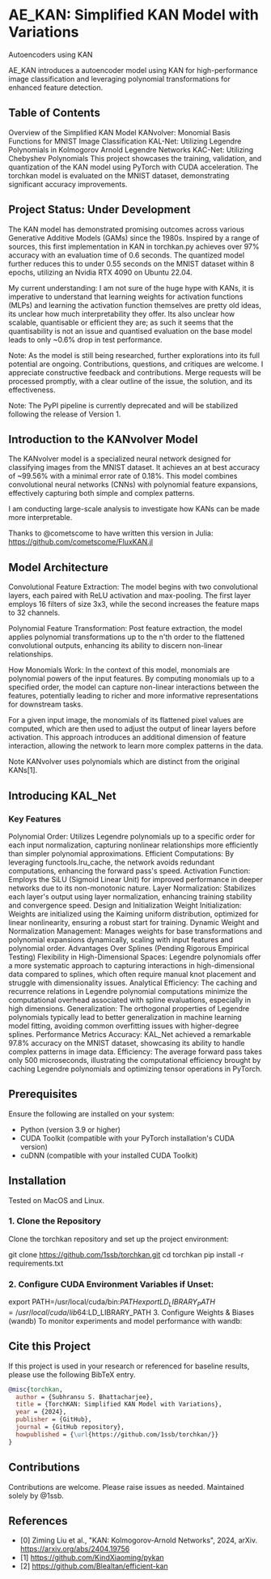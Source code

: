 # AE_KAN: Simplified KAN Model with Variations
Autoencoders using KAN 

AE_KAN introduces a autoencoder model using KAN for high-performance image classification and leveraging polynomial transformations for enhanced feature detection.

## Table of Contents
Overview of the Simplified KAN Model
KANvolver: Monomial Basis Functions for MNIST Image Classification
KAL-Net: Utilizing Legendre Polynomials in Kolmogorov Arnold Legendre Networks
KAC-Net: Utilizing Chebyshev Polynomials
This project showcases the training, validation, and quantization of the KAN model using PyTorch with CUDA acceleration. The torchkan model is evaluated on the MNIST dataset, demonstrating significant accuracy improvements.

## Project Status: Under Development
The KAN model has demonstrated promising outcomes across various Generative Additive Models (GAMs) since the 1980s. Inspired by a range of sources, this first implementation in KAN in torchkan.py achieves over 97% accuracy with an evaluation time of 0.6 seconds. The quantized model further reduces this to under 0.55 seconds on the MNIST dataset within 8 epochs, utilizing an Nvidia RTX 4090 on Ubuntu 22.04.

My current understanding: I am not sure of the huge hype with KANs, it is imperative to understand that learning weights for activation functions (MLPs) and learning the activation function themselves are pretty old ideas, its unclear how much interpretability they offer. Its also unclear how scalable, quantisable or efficient they are; as such it seems that the quantisability is not an issue and quantised evaluation on the base model leads to only ~0.6% drop in test performance.

Note: As the model is still being researched, further explorations into its full potential are ongoing. Contributions, questions, and critiques are welcome. I appreciate constructive feedback and contributions. Merge requests will be processed promptly, with a clear outline of the issue, the solution, and its effectiveness.

Note: The PyPI pipeline is currently deprecated and will be stabilized following the release of Version 1.

## Introduction to the KANvolver Model
The KANvolver model is a specialized neural network designed for classifying images from the MNIST dataset. It achieves an at best accuracy of ~99.56% with a minimal error rate of 0.18%. This model combines convolutional neural networks (CNNs) with polynomial feature expansions, effectively capturing both simple and complex patterns.

I am conducting large-scale analysis to investigate how KANs can be made more interpretable.

Thanks to @cometscome to have written this version in Julia: https://github.com/cometscome/FluxKAN.jl

## Model Architecture
Convolutional Feature Extraction: The model begins with two convolutional layers, each paired with ReLU activation and max-pooling. The first layer employs 16 filters of size 3x3, while the second increases the feature maps to 32 channels.

Polynomial Feature Transformation: Post feature extraction, the model applies polynomial transformations up to the n'th order to the flattened convolutional outputs, enhancing its ability to discern non-linear relationships.

How Monomials Work: In the context of this model, monomials are polynomial powers of the input features. By computing monomials up to a specified order, the model can capture non-linear interactions between the features, potentially leading to richer and more informative representations for downstream tasks.

For a given input image, the monomials of its flattened pixel values are computed, which are then used to adjust the output of linear layers before activation. This approach introduces an additional dimension of feature interaction, allowing the network to learn more complex patterns in the data.

Note KANvolver uses polynomials which are distinct from the original KANs[1].

## Introducing KAL_Net

### Key Features
Polynomial Order: Utilizes Legendre polynomials up to a specific order for each input normalization, capturing nonlinear relationships more efficiently than simpler polynomial approximations.
Efficient Computations: By leveraging functools.lru_cache, the network avoids redundant computations, enhancing the forward pass's speed.
Activation Function: Employs the SiLU (Sigmoid Linear Unit) for improved performance in deeper networks due to its non-monotonic nature.
Layer Normalization: Stabilizes each layer's output using layer normalization, enhancing training stability and convergence speed.
Design and Initialization
Weight Initialization: Weights are initialized using the Kaiming uniform distribution, optimized for linear nonlinearity, ensuring a robust start for training.
Dynamic Weight and Normalization Management: Manages weights for base transformations and polynomial expansions dynamically, scaling with input features and polynomial order.
Advantages Over Splines (Pending Rigorous Empirical Testing)
Flexibility in High-Dimensional Spaces: Legendre polynomials offer a more systematic approach to capturing interactions in high-dimensional data compared to splines, which often require manual knot placement and struggle with dimensionality issues.
Analytical Efficiency: The caching and recurrence relations in Legendre polynomial computations minimize the computational overhead associated with spline evaluations, especially in high dimensions.
Generalization: The orthogonal properties of Legendre polynomials typically lead to better generalization in machine learning model fitting, avoiding common overfitting issues with higher-degree splines.
Performance Metrics
Accuracy: KAL_Net achieved a remarkable 97.8% accuracy on the MNIST dataset, showcasing its ability to handle complex patterns in image data.
Efficiency: The average forward pass takes only 500 microseconds, illustrating the computational efficiency brought by caching Legendre polynomials and optimizing tensor operations in PyTorch.

## Prerequisites
Ensure the following are installed on your system:

* Python (version 3.9 or higher)
* CUDA Toolkit (compatible with your PyTorch installation's CUDA version)
* cuDNN (compatible with your installed CUDA Toolkit)

## Installation
Tested on MacOS and Linux.

### 1. Clone the Repository
Clone the torchkan repository and set up the project environment:

git clone https://github.com/1ssb/torchkan.git
cd torchkan
pip install -r requirements.txt

### 2. Configure CUDA Environment Variables if Unset:
export PATH=/usr/local/cuda/bin:$PATH
export LD_LIBRARY_PATH=/usr/local/cuda/lib64:$LD_LIBRARY_PATH
3. Configure Weights & Biases (wandb)
To monitor experiments and model performance with wandb:

## Cite this Project
If this project is used in your research or referenced for baseline results, please use the following BibTeX entry.
```bibtex
@misc{torchkan,
  author = {Subhransu S. Bhattacharjee},
  title = {TorchKAN: Simplified KAN Model with Variations},
  year = {2024},
  publisher = {GitHub},
  journal = {GitHub repository},
  howpublished = {\url{https://github.com/1ssb/torchkan/}}
}
```

## Contributions
Contributions are welcome. Please raise issues as needed. Maintained solely by @1ssb.

## References
* [0] Ziming Liu et al., "KAN: Kolmogorov-Arnold Networks", 2024, arXiv. https://arxiv.org/abs/2404.19756
* [1] https://github.com/KindXiaoming/pykan
* [2] https://github.com/Blealtan/efficient-kan
